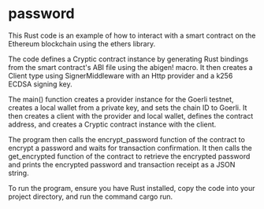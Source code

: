 # password

This Rust code is an example of how to interact with a smart contract on the Ethereum blockchain using the ethers library.

The code defines a Cryptic contract instance by generating Rust bindings from the smart contract's ABI file using the abigen! macro. 
It then creates a Client type using SignerMiddleware with an Http provider and a k256 ECDSA signing key.

The main() function creates a provider instance for the Goerli testnet, creates a local wallet from a private key, and sets the chain ID to Goerli.
It then creates a client with the provider and local wallet, defines the contract address, and creates a Cryptic contract instance with the client.

The program then calls the encrypt_password function of the contract to encrypt a password and waits for transaction confirmation. It then calls the 
get_encrypted function of the contract to retrieve the encrypted password and prints the encrypted password and transaction receipt as a JSON string.

To run the program, ensure you have Rust installed, copy the code into your project directory, and run the command cargo run.
